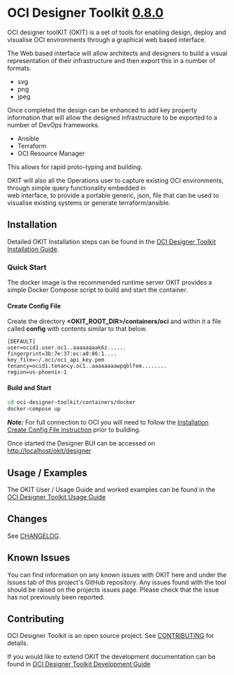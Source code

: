 # OCI Designer Toolkit [0.8.0](CHANGELOG.md#version-0.8.0)

OCI designer toolKIT (OKIT) is a set of tools for enabling design, deploy and visualise OCI environments 
through a graphical web based interface. 

The Web based interface will allow architects and designers to build a visual representation of their infrastructure
and then export this in a number of formats. 

- svg
- png
- jpeg

Once completed the design can be enhanced to add key property information that will allow the designed infrastructure to
be exported to a number of DevOps frameworks.

- Ansible
- Terraform
- OCI Resource Manager

This allows for rapid proto-typing and building.

OKIT will also all the Operations user to capture existing OCI environments, through simple query functionality embedded in  
web interface, to provide a portable generic, json, file that can be used to visualise existing systems or generate terraform/ansible. 



## Installation
Detailed OKIT Installation steps can be found in the [OCI Designer Toolkit Installation Guide](documentation/Installation.md).

### Quick Start
The docker image is the recommended runtime server OKIT provides a simple Docker Compose script to build and start the container.

#### Create Config File

Create the directory __<OKIT_ROOT_DIR>/containers/oci__ and within it a file called __config__ with contents similar to
that below.

```properties
[DEFAULT]
user=ocid1.user.oc1..aaaaaaaak6z......
fingerprint=3b:7e:37:ec:a0:86:1....
key_file=~/.oci/oci_api_key.pem
tenancy=ocid1.tenancy.oc1..aaaaaaaawpqblfem........
region=us-phoenix-1
```
#### Build and Start

```bash
cd oci-designer-toolkit/containers/docker
docker-compose up
```

__*Note:*__ For full connection to OCI you will need to follow the [Installation Create Config File instruction](documentation/Installation.md#oci-config-file) 
prior to building.

Once started the Designer BUI can be accessed on [http://localhost/okit/designer](http://localhost/okit/designer)


## Usage / Examples
The OKIT User / Usage Guide and worked examples can be found in the [OCI Designer Toolkit Usage Guide](documentation/Usage.md)


## Changes

See [CHANGELOG](CHANGELOG.md).

## Known Issues

You can find information on any known issues with OKIT here and under the Issues tab of this project's GitHub repository.
Any issues found with the tool should be raised on the projects issues page. Please check that the issue has not previously
been reported. 


## Contributing
OCI Designer Toolkit is an open source project. See [CONTRIBUTING](CONTRIBUTING.md) for details.

If you would like to extend OKIT the development documentation can be found in [OCI Designer Toolkit Development Guide](documentation/Development.md)



